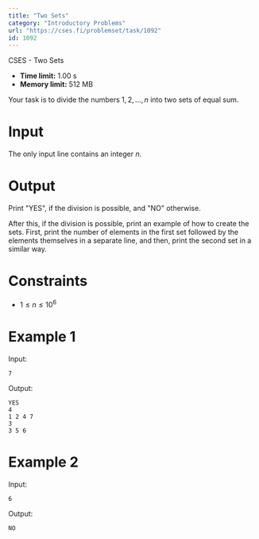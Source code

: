 ```yaml
---
title: "Two Sets"
category: "Introductory Problems"
url: "https://cses.fi/problemset/task/1092"
id: 1092
---
```


CSES - Two Sets

  * **Time limit:** 1.00 s
  * **Memory limit:** 512 MB

Your task is to divide the numbers $1,2,\ldots,n$ into two sets of equal sum.

# Input

The only input line contains an integer $n$.

# Output

Print "YES", if the division is possible, and "NO" otherwise.

After this, if the division is possible, print an example of how to create the
sets. First, print the number of elements in the first set followed by the
elements themselves in a separate line, and then, print the second set in a
similar way.

# Constraints

  * $1 \le n \le 10^6$

# Example 1

Input:

    
    
    7
    

Output:

    
    
    YES
    4
    1 2 4 7
    3
    3 5 6
    

# Example 2

Input:

    
    
    6
    

Output:

    
    
    NO
    

